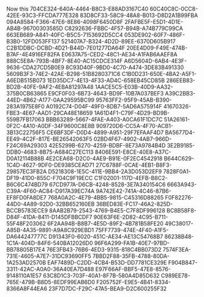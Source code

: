 Now this
704CE324-640A-4464-B8C3-E88AD3167C40
60C40C8C-0CC8-42EE-93C3-FFCDA777E328
83D8CF33-58C9-48A8-B013-D8D2A1B99FBA
094A8584-F366-47E6-8E86-4098F6450D8F
2FAFBE5F-E5D1-4D1E-AB4B-96700303585D
C8292636-FBBC-4F57-B94B-A74B779C99CA
663EB689-A841-40FC-B5C5-7153692D5CC4
053DE902-60F7-486F-B3B0-12FD053FF137
521407A7-B324-4D2D-89EE-6370D605B917
C2B1DDBC-DCBD-4D21-B44D-7E01277DA64F
20EE4D09-F49E-474B-B7AF-4E4916EF82FA
E0637A75-CED2-48C1-AE34-A1FAB6AAEF8A
888C5E8A-793B-4BF7-8E40-AC15CDCE314F
A6D5604D-6AB4-4E3F-9636-CDA27CD5B0E9
8C93D40F-9BD0-4C70-A474-3DE83B491330
5609B3F3-74E2-42AE-B298-51B8280371C6
C1B0D231-650E-4BA2-A5F1-A6EDB515B073
1ED35DC7-4E13-4F33-AD4C-658EB45CD85B
286EEB83-BD2B-40FE-9AF2-4EBA81297A48
1AACE5C5-E03B-40D9-AA32-375B0CB63865
E9CF0F03-6B73-4643-BD9F-10B7A037BEF3
A39C2BB3-44ED-4B62-A177-0AA29595BC99
95763FF2-95F9-45AB-B390-283A1975E8F0
A0192C74-D04F-49F0-8DB7-5AD6A575914F
41670326-FBE3-4E67-AAD1-29CA48E18659
1A61D4F1-C79F-4D29-BD9B-559B7FB17063
BBB63289-5667-4FAE-A403-A0CA61F1DC7C
51A26161-0F2C-4A10-A0DF-34F9600C8E8B
909720D6-CC5A-4F70-ACB1-3B13C22756F5
CE6BF3DF-D0D4-4899-A951-29F7EFAAF4D7
BA5677D4-EE49-4C2F-817E-BE26542063F5
02BD4F67-4902-4AB7-966D-F24C69A29303
42E5299B-6270-4259-BDBF-8E73A9784B4D
3E2B9185-DDB0-4683-8B75-A684C27EC113
8406E591-E8CE-40E8-A37C-D0A12114B88B
4E2CEA68-D2C0-4AE9-B91E-0F2EC4542918
B644C629-1C4D-4627-9DF0-DE9385CEAD71
27C6788F-0CAE-4EB1-B8F3-29857EC3FB2A
D5218308-1E5C-411E-9BB4-2A3D053D2EF9
7828F0A1-DF19-41D0-855C-F704C9F19ECC
C1F02001-117D-4EFB-B8C2-B6C6C474BD79
67CD977A-D6CB-4248-8528-3E7A340154C6
6663A943-C39A-4F60-AC84-D917A39EC74A
9A742E42-741A-4C46-87B6-EF8FD0FA8DE7
768A0A2C-4E79-4BB5-9815-C45316D88265
F0F82276-44D0-4A89-92D0-32BB652160EB
36BED83E-FC17-46A2-825D-BCCB5783ECE9
8AAB2B79-2543-4769-B4E5-C7F8DF996128
BC8B58F8-D84F-41DA-8411-D145DFBBCDF7
90E63F6E-2D82-4C95-B711-55F48F203062
6F2AA94B-B8B7-4E5D-89F2-4B781B58FE20
49C38017-A85B-4A35-9891-A9A8C929EBD1
75FF7739-474E-4F40-A1F5-DA644247777C
D91343F0-6020-451C-AE34-AE13C54768B7
86238B48-1C1A-404D-84F6-540BA12026D0
96F6A299-FA1B-40E7-97BD-BB78805B17E4
76E3FB43-76B6-4ED3-9315-818C4BB073D2
7574F3EA-731E-4605-A7E7-31DC93690FF5
7BBD2F88-35FB-4788-80DA-1A253AD2570B
EAF7489D-C2DD-4CB4-B53D-DD7781CE329E
F904B847-3311-42AC-A0A0-36A40EA7D488
E97F66AF-BBF5-47E8-8576-9148110A1E57
63C8D1C3-703F-40A1-8F7B-580A4D85D632
C989EE78-765E-479B-B8D5-8EDF99EAB6D0
F205752F-E9E5-4B41-8334-8366A8F44EA6
23F7D7DC-F29C-47A5-BEA9-D2C600255F32
